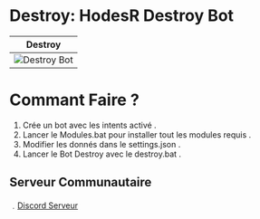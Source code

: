 # Destroy: HodesR Destroy Bot

| Destroy | 
| ------------- | 
| ![Destroy Bot](https://cdn.discordapp.com/attachments/862080087280451664/862085502198087690/unknown.png) |


# Commant Faire ?

1. Crée un bot avec les intents activé .
2. Lancer le Modules.bat pour installer tout les modules requis .
2. Modifier les donnés dans le settings.json .
3. Lancer le Bot Destroy avec le destroy.bat .

## Serveur Communautaire

﹒[Discord Serveur](https://discord.gg/sinaloa)

